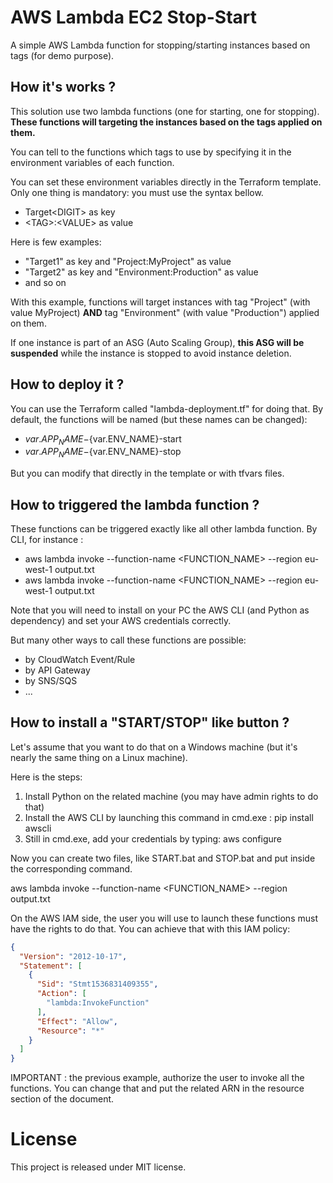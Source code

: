 # AWS Lambda EC2 Stop-Start

A simple AWS Lambda function for stopping/starting instances based on tags 
(for demo purpose).

## How it's works ?

This solution use two lambda functions (one for starting, one for stopping). 
**These functions will targeting the instances based on the tags applied on them.**

You can tell to the functions which tags to use by specifying it in the
environment variables of each function.

You can set these environment variables directly in the Terraform template.
Only one thing is mandatory: you must use the syntax bellow.

- Target\<DIGIT> as key
- \<TAG>:\<VALUE> as value

Here is few examples:

- "Target1" as key and "Project:MyProject" as value
- "Target2" as key and "Environment:Production" as value
- and so on

With this example, functions will target instances with tag "Project" (with 
value MyProject) **AND** tag "Environment" (with value "Production") applied
on them.

If one instance is part of an ASG (Auto Scaling Group), **this ASG will be** 
**suspended** while the instance is stopped to avoid instance deletion.

## How to deploy it ?

You can use the Terraform called "lambda-deployment.tf" for doing that.
By default, the functions will be named (but these names can be changed):

- ${var.APP_NAME}-${var.ENV_NAME}-start
- ${var.APP_NAME}-${var.ENV_NAME}-stop

But you can modify that directly in the template or with tfvars files.

## How to triggered the lambda function ?

These functions can be triggered exactly like all other lambda function.
By CLI, for instance :

- aws lambda invoke --function-name <FUNCTION_NAME> --region eu-west-1 output.txt
- aws lambda invoke --function-name <FUNCTION_NAME> --region eu-west-1 output.txt

Note that you will need to install on your PC the AWS CLI (and Python as 
dependency) and set your AWS credentials correctly.

But many other ways to call these functions are possible:
- by CloudWatch Event/Rule
- by API Gateway
- by SNS/SQS 
- ...

## How to install a "START/STOP" like button ?

Let's assume that you want to do that on a Windows machine (but it's nearly
the same thing on a Linux machine). 

Here is the steps:

1. Install Python on the related machine (you may have admin rights to do that)
2. Install the AWS CLI by launching this command in cmd.exe : pip install awscli
3. Still in cmd.exe, add your credentials by typing: aws configure

Now you can create two files, like START.bat and STOP.bat and put inside the
corresponding command.

aws lambda invoke --function-name <FUNCTION_NAME> --region <REGION> output.txt

On the AWS IAM side, the user you will use to launch these functions must have
the rights to do that. You can achieve that with this IAM policy:

```json
{
  "Version": "2012-10-17",
  "Statement": [
    {
      "Sid": "Stmt1536831409355",
      "Action": [
        "lambda:InvokeFunction"
      ],
      "Effect": "Allow",
      "Resource": "*"
    }
  ]
}
```

IMPORTANT : the previous example, authorize the user to invoke all the 
functions. You can change that and put the related ARN in
the resource section of the document. 

# License

This project is released under MIT license.